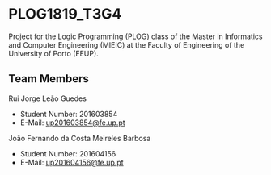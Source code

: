 # PLOG1819_T3G4

Project for the Logic Programming (PLOG) class of the Master in Informatics and Computer Engineering (MIEIC) at the Faculty of Engineering of the University of Porto (FEUP). 


## Team Members 


Rui Jorge Leão Guedes <br>
* Student Number: 201603854
* E-Mail: up201603854@fe.up.pt

João Fernando da Costa Meireles Barbosa <br>
* Student Number: 201604156
* E-Mail: up201604156@fe.up.pt
